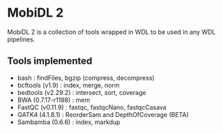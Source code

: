 # MobiDL 2

MobiDL 2 is a collection of tools wrapped in WDL to be used in any WDL pipelines.

## Tools implemented

- bash : findFiles, bgzip (compress, decompress)
- bcftools (v1.9) : index, merge, norm
- bedtools (v2.29.2) : intersect, sort, coverage
- BWA (0.7.17-r1188) : mem
- FastQC (v0.11.9) : fastqc, fastqcNano, fastqcCasava
- GATK4 (4.1.8.1) : ReorderSam and DepthOfCoverage (BETA)
- Sambamba (0.6.6) : index, markdup
